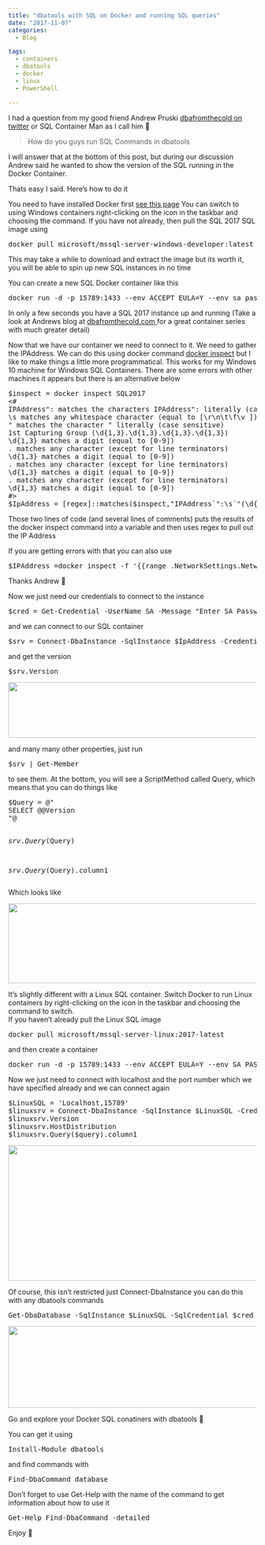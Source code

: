 ```yaml
---
title: "dbatools with SQL on Docker and running SQL queries"
date: "2017-11-07" 
categories:
  - Blog

tags:
  - containers
  - dbatools
  - docker
  - linux
  - PowerShell

---
```

<P>I had a question from my good friend Andrew Pruski <A href="http://twitter.com/dbafromthecold" rel=noopener target=_blank>dbafromthecold on twitter</A> or SQL Container Man as I call him 🙂</P>
<BLOCKQUOTE>
<P>How do you guys run SQL Commands in dbatools</P></BLOCKQUOTE>
<P>I will answer that at the bottom of this post, but during our discussion Andrew said he wanted to show the version of the SQL running in the Docker Container.</P>
<P>Thats easy I said. Here’s how to do it</P>
<P>You need to have installed Docker first <A href="https://docs.docker.com/docker-for-windows/install/" rel=noopener target=_blank>see this page</A>&nbsp;You can switch to using Windows containers right-clicking on the icon in the taskbar and choosing the command. If you have not already, then pull the SQL 2017 SQL image using</P><PRE class="lang:ps decode:true ">docker pull microsoft/mssql-server-windows-developer:latest</PRE>
<P>This may take a while to download and extract the image but its worth it, you will be able to spin up new SQL instances in no time</P>
<P>You can create a new SQL Docker container like this</P>
<DIV><PRE class="lang:ps decode:true ">docker run -d -p 15789:1433 --env ACCEPT_EULA=Y --env sa_password=SQL2017Password01 --name SQL2017 microsoft/mssql-server-windows-developer:latest
</PRE>
<P>In only a few seconds you have a SQL 2017 instance up and running (Take a look at Andrews blog at <A href="https://dbafromthecold.com" rel=noopener target=_blank>dbafromthecold.com </A>for a great container series with much greater detail)</P>
<P>Now that we have our container we need to connect to it. We need to gather the IPAddress. We can do this using docker command <A href="https://docs.docker.com/engine/reference/commandline/inspect/" rel=noopener target=_blank>docker inspect</A>&nbsp;but I like to make things a little more programmatical. This works for my Windows 10 machine for Windows SQL Containers. There are some errors with other machines it appears but there is an alternative below</P>
<DIV><PRE class="lang:ps decode:true  ">$inspect = docker inspect SQL2017
&lt;#
IPAddress": matches the characters IPAddress": literally (case sensitive)
\s matches any whitespace character (equal to [\r\n\t\f\v ])
" matches the character " literally (case sensitive)
1st Capturing Group (\d{1,3}.\d{1,3}.\d{1,3}.\d{1,3})
\d{1,3} matches a digit (equal to [0-9])
. matches any character (except for line terminators)
\d{1,3} matches a digit (equal to [0-9])
. matches any character (except for line terminators)
\d{1,3} matches a digit (equal to [0-9])
. matches any character (except for line terminators)
\d{1,3} matches a digit (equal to [0-9])
#&gt;
$IpAddress = [regex]::matches($inspect,"IPAddress`":\s`"(\d{1,3}.\d{1,3}.\d{1,3}.\d{1,3})").groups[1].value
</PRE>
<P>Those two lines of code (and several lines of comments) puts the results of the docker inspect command into a variable and then uses regex to pull out the IP Address</P>
<P>If you are getting errors with that you can also use</P><PRE class="lang:ps decode:true ">$IPAddress =docker inspect -f '{{range .NetworkSettings.Networks}}{{.IPAddress}}{{end}}' containername</PRE>
<P>Thanks Andrew 🙂</P>
<P>Now we just need our credentials to connect to the instance</P>
<DIV><PRE class="lang:ps decode:true ">$cred = Get-Credential -UserName SA -Message "Enter SA Password Here"</PRE>
<P>and we can connect to our SQL container</P></DIV></DIV><PRE class="lang:ps decode:true ">$srv = Connect-DbaInstance -SqlInstance $IpAddress -Credential $cred</PRE>
<P>and get the version</P><PRE class="lang:ps decode:true ">$srv.Version</PRE>
<P><IMG class="alignnone wp-image-8425" alt="" src="https://blog.robsewell.com/assets/uploads/2017/11/srv.png?resize=630%2C113&amp;ssl=1" width=630 height=113 sizes="(max-width: 630px) 100vw, 630px" data-recalc-dims="1" srcset="https://blog.robsewell.com/assets/uploads/2017/11/srv.png?resize=300%2C54&amp;ssl=1 300w,https://blog.robsewell.com/assets/uploads/2017/11/srv.png?resize=768%2C139&amp;ssl=1 768w,https://blog.robsewell.com/assets/uploads/2017/11/srv.png?resize=1024%2C186&amp;ssl=1 1024w,https://blog.robsewell.com/assets/uploads/2017/11/srv.png?w=1852&amp;ssl=1 1852w,https://blog.robsewell.com/assets/uploads/2017/11/srv.png?w=1260&amp;ssl=1 1260w" loading="lazy" data-large-file="https://blog.robsewell.com/assets/uploads/2017/11/srv.png?fit=630%2C114&amp;ssl=1" data-medium-file="https://blog.robsewell.com/assets/uploads/2017/11/srv.png?fit=300%2C54&amp;ssl=1" data-image-description="" data-image-title="srv" data-image-meta='{"aperture":"0","credit":"","camera":"","caption":"","created_timestamp":"0","copyright":"","focal_length":"0","iso":"0","shutter_speed":"0","title":"","orientation":"0"}' data-comments-opened="1" data-orig-size="1852,336" data-orig-file="https://blog.robsewell.com/assets/uploads/2017/11/srv.png?fit=1852%2C336&amp;ssl=1" data-permalink="https://blog.robsewell.com/srv/" data-attachment-id="8425"></P>
<P>and many many other properties, just run</P><PRE class="lang:ps decode:true">$srv | Get-Member</PRE>
<P>to see them. At the bottom, you will see a ScriptMethod called Query, which means that you can do things like</P></DIV>
<DIV><PRE class="lang:ps decode:true ">$Query = @"
SELECT @@Version
"@

$srv.Query($Query)

$srv.Query($Query).column1</PRE>
<P>Which looks like</P>
<P><IMG class="alignnone wp-image-8420" alt="" src="https://blog.robsewell.com/assets/uploads/2017/11/query.png?resize=630%2C162&amp;ssl=1" width=630 height=162 sizes="(max-width: 630px) 100vw, 630px" data-recalc-dims="1" srcset="https://blog.robsewell.com/assets/uploads/2017/11/query.png?resize=300%2C77&amp;ssl=1 300w,https://blog.robsewell.com/assets/uploads/2017/11/query.png?resize=768%2C198&amp;ssl=1 768w,https://blog.robsewell.com/assets/uploads/2017/11/query.png?resize=1024%2C263&amp;ssl=1 1024w,https://blog.robsewell.com/assets/uploads/2017/11/query.png?w=1260&amp;ssl=1 1260w,https://blog.robsewell.com/assets/uploads/2017/11/query.png?w=1890&amp;ssl=1 1890w" loading="lazy" data-large-file="https://blog.robsewell.com/assets/uploads/2017/11/query.png?fit=630%2C162&amp;ssl=1" data-medium-file="https://blog.robsewell.com/assets/uploads/2017/11/query.png?fit=300%2C77&amp;ssl=1" data-image-description="" data-image-title="query" data-image-meta='{"aperture":"0","credit":"","camera":"","caption":"","created_timestamp":"0","copyright":"","focal_length":"0","iso":"0","shutter_speed":"0","title":"","orientation":"0"}' data-comments-opened="1" data-orig-size="2531,651" data-orig-file="https://blog.robsewell.com/assets/uploads/2017/11/query.png?fit=2531%2C651&amp;ssl=1" data-permalink="https://blog.robsewell.com/query/" data-attachment-id="8420"></P></DIV>
<DIV>It’s slightly different with a Linux SQL container. Switch Docker to run Linux containers by right-clicking on the icon in the taskbar and choosing the command to switch.</DIV>
<DIV></DIV>
<DIV>If you haven’t already pull the Linux SQL image</DIV>
<DIV><PRE class="lang:ps decode:true">docker pull microsoft/mssql-server-linux:2017-latest</PRE>
<P>and then create a container</P>
<DIV><PRE class="lang:ps decode:true ">docker run -d -p 15789:1433 --env ACCEPT_EULA=Y --env SA_PASSWORD=SQL2017Password01 --name linuxcontainer microsoft/mssql-server-linux:2017-latest
</PRE>
<P>Now we just need to connect with localhost and the port number which we have specified already and we can connect again</P>
<DIV><PRE class="lang:ps decode:true ">$LinuxSQL = 'Localhost,15789'
$linuxsrv = Connect-DbaInstance -SqlInstance $LinuxSQL -Credential $cred
$linuxsrv.Version
$linuxsrv.HostDistribution
$linuxsrv.Query($query).column1</PRE>
<P><IMG class="alignnone wp-image-8421" alt="" src="https://blog.robsewell.com/assets/uploads/2017/11/linuxquery.png?resize=630%2C275&amp;ssl=1" width=630 height=275 sizes="(max-width: 630px) 100vw, 630px" data-recalc-dims="1" srcset="https://blog.robsewell.com/assets/uploads/2017/11/linuxquery.png?resize=300%2C131&amp;ssl=1 300w,https://blog.robsewell.com/assets/uploads/2017/11/linuxquery.png?resize=768%2C336&amp;ssl=1 768w,https://blog.robsewell.com/assets/uploads/2017/11/linuxquery.png?resize=1024%2C448&amp;ssl=1 1024w,https://blog.robsewell.com/assets/uploads/2017/11/linuxquery.png?w=1740&amp;ssl=1 1740w,https://blog.robsewell.com/assets/uploads/2017/11/linuxquery.png?w=1260&amp;ssl=1 1260w" loading="lazy" data-large-file="https://blog.robsewell.com/assets/uploads/2017/11/linuxquery.png?fit=630%2C276&amp;ssl=1" data-medium-file="https://blog.robsewell.com/assets/uploads/2017/11/linuxquery.png?fit=300%2C131&amp;ssl=1" data-image-description="" data-image-title="linuxquery" data-image-meta='{"aperture":"0","credit":"","camera":"","caption":"","created_timestamp":"0","copyright":"","focal_length":"0","iso":"0","shutter_speed":"0","title":"","orientation":"0"}' data-comments-opened="1" data-orig-size="1740,762" data-orig-file="https://blog.robsewell.com/assets/uploads/2017/11/linuxquery.png?fit=1740%2C762&amp;ssl=1" data-permalink="https://blog.robsewell.com/linuxquery/" data-attachment-id="8421"></P></DIV>
<P>Of course, this isn’t restricted just Connect-DbaInstance you can do this with any dbatools commands</P></DIV><PRE class="lang:ps decode:true ">Get-DbaDatabase -SqlInstance $LinuxSQL -SqlCredential $cred</PRE>
<P><IMG class="alignnone wp-image-8422" alt="" src="https://blog.robsewell.com/assets/uploads/2017/11/databases.png?resize=630%2C166&amp;ssl=1" width=630 height=166 sizes="(max-width: 630px) 100vw, 630px" data-recalc-dims="1" srcset="https://blog.robsewell.com/assets/uploads/2017/11/databases.png?resize=300%2C79&amp;ssl=1 300w,https://blog.robsewell.com/assets/uploads/2017/11/databases.png?resize=768%2C201&amp;ssl=1 768w,https://blog.robsewell.com/assets/uploads/2017/11/databases.png?resize=1024%2C268&amp;ssl=1 1024w,https://blog.robsewell.com/assets/uploads/2017/11/databases.png?w=1837&amp;ssl=1 1837w,https://blog.robsewell.com/assets/uploads/2017/11/databases.png?w=1260&amp;ssl=1 1260w" loading="lazy" data-large-file="https://blog.robsewell.com/assets/uploads/2017/11/databases.png?fit=630%2C165&amp;ssl=1" data-medium-file="https://blog.robsewell.com/assets/uploads/2017/11/databases.png?fit=300%2C79&amp;ssl=1" data-image-description="" data-image-title="databases" data-image-meta='{"aperture":"0","credit":"","camera":"","caption":"","created_timestamp":"0","copyright":"","focal_length":"0","iso":"0","shutter_speed":"0","title":"","orientation":"0"}' data-comments-opened="1" data-orig-size="1837,481" data-orig-file="https://blog.robsewell.com/assets/uploads/2017/11/databases.png?fit=1837%2C481&amp;ssl=1" data-permalink="https://blog.robsewell.com/databases/" data-attachment-id="8422"></P>
<P>Go and explore your Docker SQL conatiners with dbatools 🙂</P>
<P>You can get it using</P><PRE class="lang:ps decode:true">Install-Module dbatools</PRE>
<P>and find commands with</P><PRE class="lang:ps decode:true">Find-DbaCommand database</PRE>
<P>Don’t forget to use Get-Help with the name of the command to get information about how to use it</P><PRE class="lang:ps decode:true ">Get-Help Find-DbaCommand -detailed</PRE>
<P>Enjoy 🙂</P></DIV>
<DIV></DIV>

